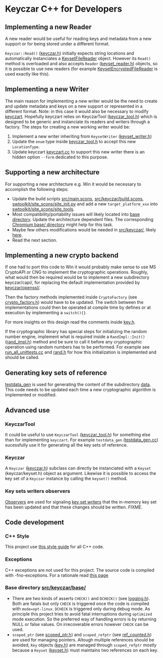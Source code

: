 

# Keyczar C++ for Developers #

## Implementing a new Reader ##

A new reader would be useful for reading keys and metadata from a new support
or for being stored under a different format.

` Keyczar::Read() ` ([keyczar.h](http://keyczar.googlecode.com/git/cpp/src/keyczar/keyczar.h)) initially expects string locations and
automatically instanciates a [KeysetFileReader](http://keyczar.googlecode.com/git/cpp/src/keyczar/rw/keyset_file_reader.h) object. However its ` Read() `
method is overloaded and also accepts ` Reader ` ([keyset\_reader.h](http://keyczar.googlecode.com/git/cpp/src/keyczar/rw/keyset_reader.h)) objects,
so it is possible to use new readers (for example [KeysetEncryptedFileReader](http://keyczar.googlecode.com/git/cpp/src/keyczar/rw/keyset_encrypted_file_reader.h) is
used exactly like this).

## Implementing a new Writer ##

The main reason for implementing a new writer would be the need to create
and update metadata and keys on a new support or represented in a different
format. Note: in this case it would also be necessary to modify [keyczart](http://keyczar.googlecode.com/git/cpp/src/keyczar/keyczar_tool/keyczart.cc). Hopefully
keyczart relies on KeyczarTool ([keyczar\_tool.h](http://keyczar.googlecode.com/git/cpp/src/keyczar/keyczar_tool/keyczar_tool.h)) which is designed to
be generic and instanciate its readers and writers through a factory. The steps
for creating a new working writer would be:

  1. Implement a new writer inheriting from ` KeysetWriter ` ([keyset\_writer.h](http://keyczar.googlecode.com/git/cpp/src/keyczar/rw/keyset_writer.h))
  1. Update the ` enum ` type inside [keyczar\_tool.h](http://keyczar.googlecode.com/git/cpp/src/keyczar/keyczar_tool/keyczar_tool.h) to accept this new ` LocationType `.
  1. Update keyczart [keyczart.cc](http://keyczar.googlecode.com/git/cpp/src/keyczar/keyczar_tool/keyczart.cc) to support this new writer there is an hidden option ` --form ` dedicated to this purpose.

## Supporting a new architecture ##

For supporting a new architecture e.g. Win it would be necessary to
accomplish the following steps:

  * Update the build scripts [src/main.scons](http://keyczar.googlecode.com/git/cpp/src/main.scons), [src/keyczar/build.scons](http://keyczar.googlecode.com/git/cpp/src/base/build.scons), [swtoolkit/site\_scons/site\_init.py](http://keyczar.googlecode.com/git/cpp/src/tools/swtoolkit/site_scons/site_init.py) and add a new ` target_platform_xxx ` into [swtoolkit/site\_scons/site\_tools](http://code.google.com/p/keyczar/source/browse/trunk#trunk/cpp/src/tools/swtoolkit/site_scons/site_tools).
  * Most compatibility/portability issues will likely located into [base directory](http://code.google.com/p/keyczar/source/browse/trunk#trunk/cpp/src/keyczar/base). Update the architecture dependent files. The corresponding [Chromium base/ directory](http://src.chromium.org/viewvc/chrome/branches/chrome_official_branch/src/base/) might help for this task.
  * Maybe few others modifications would be needed in [src/keyczar/](http://keyczar.googlecode.com/git/cpp/src/#src/keyczar), likely [here](http://keyczar.googlecode.com/git/cpp/src/keyczar/openssl/rand.cc).
  * Read the next section.

## Implementing a new crypto backend ##

If one had to port this code to Win it would probably make sense to use
MS CryptoAPI or CNG to implement the cryptographic operations. Roughly, what
would then be required would be to implement a new subdirectory keyczar/capi/,
for replacing the default implementation provided by [keyczar/openssl/](http://code.google.com/p/keyczar/source/browse/trunk#trunk/cpp/src/keyczar/openssl).

Then the factory methods implemented inside ` CryptoFactory ` (see
[crypto\_factory.h](http://keyczar.googlecode.com/git/cpp/src/keyczar/crypto_factory.h)) would have to be updated. The switch between the
implementations could then be operated at compile time by defines or at execution
by implementing a ` switch(){} `.

For more insights on this design read the comments inside [key.h](http://keyczar.googlecode.com/git/cpp/src/keyczar/key.h).

If the cryptographic library has special steps for initializing the random
number engine, implement what is required inside a ` RandImpl::Init() `
([rand\_impl.h](http://keyczar.googlecode.com/git/cpp/src/keyczar/rand_impl.h)) method and be sure to call it before any cryptographic
operation using random numbers has to be performed. For example see
[run\_all\_unittests.cc](http://keyczar.googlecode.com/git/cpp/src/keyczar/run_all_unittests.cc) and [rand.h](http://keyczar.googlecode.com/git/cpp/src/keyczar/openssl/rand.h) for how this
initialization is implemented and should be called.


## Generating key sets of reference ##

[testdata\_gen](http://keyczar.googlecode.com/git/cpp/src/keyczar/keyczar_tool/testdata_gen.cc) is used for generating the content of the
subdirectory [data](http://code.google.com/p/keyczar/source/browse/trunk#trunk/cpp/src/keyczar/data). This code needs to be updated each time a new
cryptographic algorithm is implemented or modified.


## Advanced use ##

### KeyczarTool ###

It could be useful to use ` KeyczarTool ` ([keyczar\_tool.h](http://keyczar.googlecode.com/git/cpp/src/keyczar/keyczar_tool/keyczar_tool.h)) for something else
than for implementing ` keyczart `. For example ` testdata_gen `
([testdata\_gen.cc](http://keyczar.googlecode.com/git/cpp/src/keyczar/keyczar_tool/testdata_gen.cc)) sucessfully use it for generating all the key sets
of reference.

### Keyczar ###

A ` Keyczar ` ([keyczar.h](http://keyczar.googlecode.com/git/cpp/src/keyczar/keyczar.h)) subclass can directly be instanciated with a ` Keyset `
(keyczar/keyset.h) object as argument. Likewise it is possible to access the
key set of a ` Keyczar ` instance by calling the ` keyset() ` method.

### Key sets writers observers ###

[Observers](http://keyczar.googlecode.com/git/cpp/src/base/observer_list.h) are used for signaling [key set writers](http://keyczar.googlecode.com/git/cpp/src/keyczar/rw/keyset_writer.h) that the in-memory key set has been updated and that these changes should be written. _FIXME_.


## Code development ##

### C++ Style ###

This project use [this style guide](http://google-styleguide.googlecode.com/svn/trunk/cppguide.xml) for all C++ code.


### Exceptions ###

C++ exceptions are not used for this project. The source code is compiled
with -fno-exceptions. For a rationale read [this page](http://google-styleguide.googlecode.com/svn/trunk/cppguide.xml#Exceptions)



### Base directory [src/keyczar/base/](http://keyczar.googlecode.com/git/cpp/src/keyczar/#keyczar/base) ###

  * There are two kinds of asserts ` CHECK() ` and ` DCHECK() ` (see [logging.h](http://keyczar.googlecode.com/git/cpp/src/keyczar/base/logging.h)). Both are fatals but only ` CHECK ` is triggered once the code is compiled with ` mode=opt-linux `. ` DCHECK ` is triggered only during debug mode. As principle this project tries to avoid fatal interruptions during ` optimized ` mode execution. So the preferred way of handling errors is by returning NULL or false values. On irrecoverable errors however ` CHECK ` can be used.
  * ` scoped_ptr ` (see [scoped\_ptr.h](http://keyczar.googlecode.com/git/cpp/src/base/keyczar/scoped_ptr.h)) and ` scoped_refptr ` (see [ref\_counted.h](http://keyczar.googlecode.com/git/cpp/src/keyczar/base/ref_counted.h)) are used for managing pointers. Altough multiple references should be avoided, ` Key ` objects ([key.h](http://keyczar.googlecode.com/git/cpp/src/keyczar/key.h)) are managed through ` scoped_refptr ` mostly because a ` Keyset ` ([keyset.h](http://keyczar.googlecode.com/git/cpp/src/keyczar/keyset.h)) must maintains two references on each key.